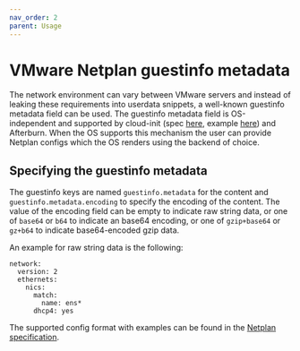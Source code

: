 ```yaml
---
nav_order: 2
parent: Usage
---
```


# VMware Netplan guestinfo metadata

The network environment can vary between VMware servers and instead of leaking these requirements into userdata snippets, a well-known guestinfo metadata field can be used.
The guestinfo metadata field is OS-independent and supported by cloud-init (spec [here](https://cloudinit.readthedocs.io/en/latest/reference/network-config-format-v2.html), example [here](https://cloudinit.readthedocs.io/en/latest/reference/datasources/vmware.html#walkthrough-of-guestinfo-keys-transport)) and Afterburn. When the OS supports this mechanism the user can provide Netplan configs which the OS renders using the backend of choice.

## Specifying the guestinfo metadata

The guestinfo keys are named `guestinfo.metadata` for the content and `guestinfo.metadata.encoding` to specify the encoding of the content.
The value of the encoding field can be empty to indicate raw string data, or one of `base64` or `b64` to indicate an base64 encoding, or one of `gzip+base64` or `gz+b64` to indicate base64-encoded gzip data.

An example for raw string data is the following:
```
network:
  version: 2
  ethernets:
    nics:
      match:
        name: ens*
      dhcp4: yes
```

The supported config format with examples can be found in the [Netplan specification](https://netplan.readthedocs.io/en/latest/netplan-yaml/).
